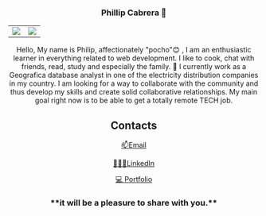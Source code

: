 ### <p align="center" > Phillip Cabrera 👋 </p>

<!--
**pcabreram1234/pcabreram1234** is a ✨ _special_ ✨ repository because its `README.md` (this file) appears on your GitHub profile.

Here are some ideas to get you started:

- 🔭 I’m currently working on ...
- 🌱 I’m currently learning ...
- 👯 I’m looking to collaborate on ...
- 🤔 I’m looking for help with ...
- 💬 Ask me about ...
- 📫 How to reach me: ...
- 😄 Pronouns: ...
- ⚡ Fun fact: ...
-->

|||
|---|---|
|<img  src="https://github-readme-stats.vercel.app/api?username=pcabreram1234&show_icons=true&theme=dark">|<img src="https://github-readme-stats.vercel.app/api/top-langs/?username=pcabreram1234&layout=compact&theme=dark" />|




<p align="center">Hello, My name is Philip, affectionately "pocho"😊 , I am an enthusiastic learner in everything related to web development. I like to cook, chat with friends, read, study and especially the family. 🔭 I currently work as a Geografica database analyst in one of the electricity distribution companies in my country. I am looking for a way to collaborate with the community and thus develop my skills and create solid collaborative relationships. My main goal right now is to be able to get a totally remote TECH job.<p/>

<h2 align="center">Contacts</h2>
<p align="center"> <a href="mailto:pcabreram1234@gmail.com" target="_blank">📫Email</a></p>
<p align="center"><a href="https://www.linkedin.com/in/phillip-leonardo-cabrera-medrano" target="_blank">👩🏽‍✈️LinkedIn</a></p>
<p align="center"><a href="[https://www.linkedin.com/in/phillip-leonardo-cabrera-medrano](https://pcabreram-portfolio.netlify.app/)" target="_blank" >💻 Portfolio</a></p>

<h3 align="center" >
**it will be a pleasure to share with you.**
</h3>

